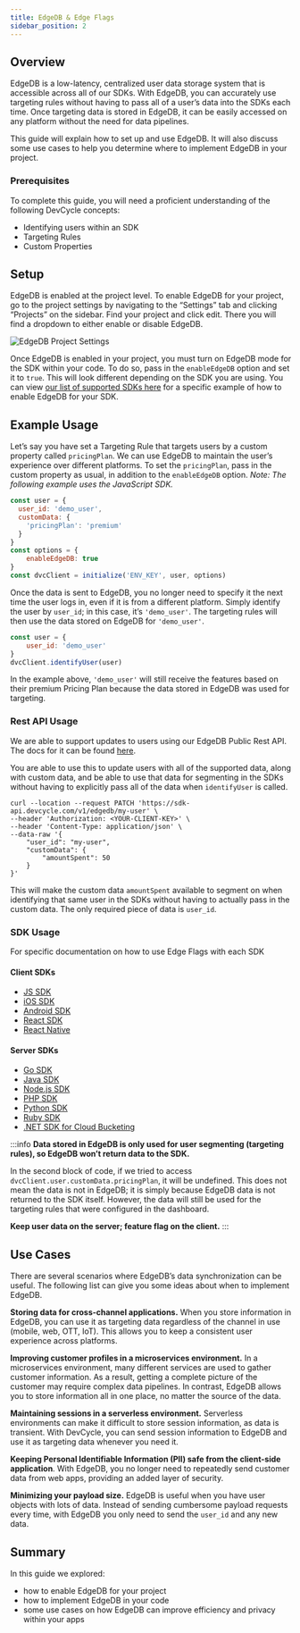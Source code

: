 ```yaml
---
title: EdgeDB & Edge Flags
sidebar_position: 2
---
```


## Overview

EdgeDB is a low-latency, centralized user data storage system that is accessible across all of our SDKs. With EdgeDB, you can accurately use targeting rules without having to pass all of a user’s data into the SDKs each time. Once targeting data is stored in EdgeDB, it can be easily accessed on any platform without the need for data pipelines.

This guide will explain how to set up and use EdgeDB. It will also discuss some use cases to help you determine where to implement EdgeDB in your project.

### Prerequisites

To complete this guide, you will need a proficient understanding of the following DevCycle concepts:

- Identifying users within an SDK
- Targeting Rules
- Custom Properties

## Setup

EdgeDB is enabled at the project level. To enable EdgeDB for your project, go to the project settings by navigating to the “Settings” tab and clicking “Projects” on the sidebar. Find your project and click edit. There you will find a dropdown to either enable or disable EdgeDB.

![EdgeDB Project Settings](/august-2022-edgedb-project-settings.png)

Once EdgeDB is enabled in your project, you must turn on EdgeDB mode for the SDK within your code. To do so, pass in the `enableEdgeDB` option and set it to `true`. This will look different depending on the SDK you are using. You can view [our list of supported SDKs here](#sdk-usage) for a specific example of how to enable EdgeDB for your SDK.

## Example Usage

Let’s say you have set a Targeting Rule that targets users by a custom property called `pricingPlan`. We can use EdgeDB to maintain the user’s experience over different platforms. To set the `pricingPlan`, pass in the custom property as usual, in addition to the `enableEdgeDB` option. *Note: The following example uses the JavaScript SDK.*

```jsx
const user = {
  user_id: 'demo_user',
  customData: {
    'pricingPlan': 'premium'
  }
}
const options = {
	enableEdgeDB: true
}
const dvcClient = initialize('ENV_KEY', user, options)
```

Once the data is sent to EdgeDB, you no longer need to specify it the next time the user logs in, even if it is from a different platform. Simply identify the user by `user_id`; in this case, it’s `'demo_user'`. The targeting rules will then use the data stored on EdgeDB for `'demo_user'`.

```jsx
const user = {
	user_id: 'demo_user'
}
dvcClient.identifyUser(user)
```

In the example above, `'demo_user'` will still receive the features based on their premium Pricing Plan because the data stored in EdgeDB was used for targeting.

### Rest API Usage

We are able to support updates to users using our EdgeDB Public Rest API. The docs for it can be found [here](/bucketing-api/).

You are able to use this to update users with all of the supported data, along with custom data, and be able to use that data for segmenting in the SDKs without having to explicitly pass all of the data when `identifyUser` is called.

```
curl --location --request PATCH 'https://sdk-api.devcycle.com/v1/edgedb/my-user' \
--header 'Authorization: <YOUR-CLIENT-KEY>' \
--header 'Content-Type: application/json' \
--data-raw '{
    "user_id": "my-user",
    "customData": {
        "amountSpent": 50
    }
}'
```

This will make the custom data `amountSpent` available to segment on when identifying that same user in the SDKs without having to actually pass in the custom data. The only required piece of data is `user_id`.

### SDK Usage

For specific documentation on how to use Edge Flags with each SDK

#### Client SDKs
- [JS SDK](/sdk/client-side-sdks/javascript/javascript-usage#edgedb)
- [iOS SDK](/sdk/client-side-sdks/ios/ios-usage#edgedb)
- [Android SDK](/sdk/client-side-sdks/android/android-usage#edgedb)
- [React SDK](/sdk/client-side-sdks/react#edgedb)
- [React Native](/sdk/client-side-sdks/react-native/react-native-usage#edgedb)

#### Server SDKs
- [Go SDK](/sdk/server-side-sdks/go#edgedb)
- [Java SDK](/sdk/server-side-sdks/java-cloud#edgedb)
- [Node.js SDK](/sdk/server-side-sdks/node#edgedb)
- [PHP SDK](/sdk/server-side-sdks/php/php-usage#edgedb)
- [Python SDK](/sdk/server-side-sdks/python/python-usage#edgedb)
- [Ruby SDK](/sdk/server-side-sdks/ruby#edgedb)
- [.NET SDK for Cloud Bucketing](/sdk/server-side-sdks/dotnet-cloud/dotnet-cloud-usage#edgedb)

:::info
**Data stored in EdgeDB is only used for user segmenting (targeting rules), so EdgeDB won’t return data to the SDK.**

In the second block of code, if we tried to access `dvcClient.user.customData.pricingPlan`, it will be undefined. This does not mean the data is not in EdgeDB; it is simply because EdgeDB data is not returned to the SDK itself. However, the data will still be used for the targeting rules that were configured in the dashboard.

**Keep user data on the server; feature flag on the client.**
:::

## Use Cases

There are several scenarios where EdgeDB’s data synchronization can be useful. The following list can give you some ideas about when to implement EdgeDB.

**Storing data for cross-channel applications.** When you store information in EdgeDB, you can use it as targeting data regardless of the channel in use (mobile, web, OTT, IoT). This allows you to keep a consistent user experience across platforms.

**Improving customer profiles in a microservices environment.** In a microservices environment, many different services are used to gather customer information. As a result, getting a complete picture of the customer may require complex data pipelines. In contrast, EdgeDB allows you to store information all in one place, no matter the source of the data.

**Maintaining sessions in a serverless environment.** Serverless environments can make it difficult to store session information, as data is transient. With DevCycle, you can send session information to EdgeDB and use it as targeting data whenever you need it. 

**Keeping Personal Identifiable Information (PII) safe from the client-side application**. With EdgeDB, you no longer need to repeatedly send customer data from web apps, providing an added layer of security.

**Minimizing your payload size.** EdgeDB is useful when you have user objects with lots of data. Instead of sending cumbersome payload requests every time, with EdgeDB you only need to send the `user_id` and any new data.

## Summary

In this guide we explored:

- how to enable EdgeDB for your project
- how to implement EdgeDB in your code
- some use cases on how EdgeDB can improve efficiency and privacy within your apps